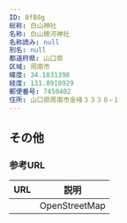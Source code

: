 ```yaml
---
ID: 8fB8g
総称: 白山神社
名称: 白山穂河神社
名称読み: null
別名: null
都道府県: 山口県
区域: 周南市
緯度: 34.1831398
経度: 131.8918929
郵便番号: 7450402
住所: 山口県周南市金峰３３３８−１
---
```


## その他

### 参考URL

| URL | 説明          |
| --- | ------------- |
|     | OpenStreetMap |

